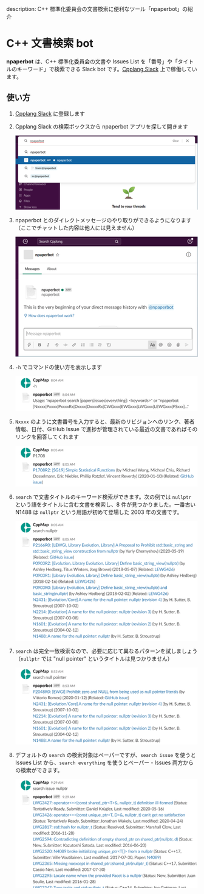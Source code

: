 description: C++ 標準化委員会の文書検索に便利なツール「npaperbot」の紹介

# C++ 文書検索 bot

**npaperbot** は、C++ 標準化委員会の文書や Issues List を「番号」や「タイトルのキーワード」で検索できる Slack bot です。[Cpplang Slack](https://cppmap.github.io/learn/communities/#cpplang-slack) 上で稼働しています。

## 使い方

1. [Cpplang Slack](https://cppmap.github.io/learn/communities/#cpplang-slack) に登録します
2. Cpplang Slack の検索ボックスから npaperbot アプリを探して開きます
    
    ![](images/npaperbot-1.png)
    
3. npaperbot とのダイレクトメッセージのやり取りができるようになります（ここでチャットした内容は他人には見えません）
    
    ![](images/npaperbot-2.png)
    
4. `-h` でコマンドの使い方を表示します
    
    ![](images/npaperbot-3.png)
    
    
5. `Nxxxx` のように文書番号を入力すると、最新のリビジョンへのリンク、著者情報、日付、GitHub Issue で進捗が管理されている最近の文書であればそのリンクを回答してくれます
    
    ![](images/npaperbot-4.png)
    
    
6. `search` で文書タイトルのキーワード検索ができます。次の例では `nullptr` という語をタイトルに含む文書を検索し、8 件が見つかりました。一番古い N1488 は `nullptr` という用語が初めて登場した 2003 年の文書です。
    
    ![](images/npaperbot-5.png)
    
7. `search` は完全一致検索なので、必要に応じて異なるパターンを試しましょう（`nullptr` では "null pointer" というタイトルは見つかりません）
    
    ![](images/npaperbot-6.png)
    
8. デフォルトの `search` の検索対象はペーパーですが、`search issue` を使うと Issues List から、`search everything` を使うとペーパー・Issues 両方からの検索ができます。
    
    ![](images/npaperbot-7.png)
    
